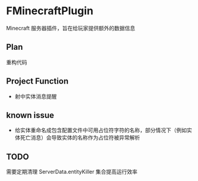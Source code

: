 # FMinecraftPlugin

Minecraft 服务器插件，旨在给玩家提供额外的数据信息

## Plan

重构代码

## Project Function

- 射中实体消息提醒

## known issue

- 给实体重命名成包含配置文件中可用占位符字符的名称，部分情况下（例如实体死亡消息）会导致实体的名称作为占位符被异常解析

## TODO

需要定期清理 ServerData.entityKiller 集合提高运行效率
